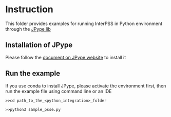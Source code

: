 # Instruction

This folder provides examples for running InterPSS in Python environment through the [JPype lib](https://jpype.readthedocs.io/en/latest/install.html)

## Installation of JPype
Please follow the [document on JPype website](https://jpype.readthedocs.io/en/latest/install.html) to install it

## Run the example
If you use conda to install JPype, please activate the environment first, then run the example file using command line or an IDE

`>>cd path_to_the_<python_integration>_folder`

`>>python3 sample_psse.py`
